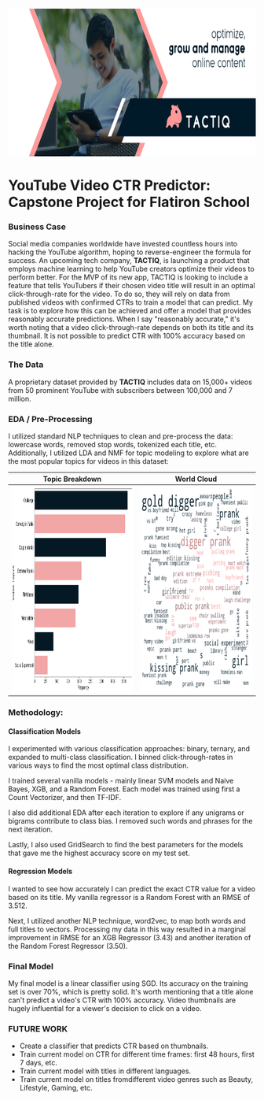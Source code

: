 <a href="url"><img src="images/repo-header.png"  height="300" width="800" ></a>


# YouTube Video CTR Predictor: Capstone Project for Flatiron School

### Business Case

Social media companies worldwide have invested countless hours into hacking the YouTube algorithm, hoping to reverse-engineer the formula for success. An upcoming tech company, **TACTIQ**, is launching a product that employs machine learning to help YouTube creators optimize their videos to perform better. For the MVP of its new app, TACTIQ is looking to include a feature that tells YouTubers if their chosen video title will result in an optimal click-through-rate for the video. To do so, they will rely on data from published videos with confirmed CTRs to train a model that can predict. My task is to explore how this can be achieved and offer a model that provides reasonably accurate predictions. When I say "reasonably accurate," it's worth noting that a video click-through-rate depends on both its title and its thumbnail. It is not possible to predict CTR with 100% accuracy based on the title alone.

### The Data

A proprietary dataset provided by **TACTIQ** includes data on 15,000+ videos from 50 prominent YouTube with subscribers between 100,000 and 7 million.

### EDA / Pre-Processing

I utilized standard NLP techniques to clean and pre-process the data: lowercase words, removed stop words, tokenized each title, etc. Additionally, I utilized LDA and NMF for topic  modeling to explore what are the most popular topics for videos in this dataset:

Topic Breakdown           |  World Cloud
:-------------------------:|:-------------------------:
 <a href="url"><img src="images/topic-distribution.png"  height="420" width="400" ></a> |  <a href="url"><img src="images/wordcloud-1.png"  height="420" width="400" ></a> 

### Methodology: 

#### Classification Models

I experimented with various classification approaches: binary, ternary, and expanded to multi-class classification. I binned click-through-rates in various ways
to find the most optimal class distribution. 

I trained several vanilla models - mainly linear SVM models and Naive Bayes, XGB, and a Random Forest. Each model was trained using first a Count Vectorizer,
and then TF-IDF.

I also did additional EDA after each iteration to explore if any unigrams or bigrams contribute to class bias. I removed such words and phrases for the next iteration.

Lastly, I also used GridSearch to find the best parameters for the models that gave me the highest accuracy score on my test set.

#### Regression Models

I wanted to see how accurately I can predict the exact CTR value for a video based on its title. My vanilla regressor is a Random Forest with an RMSE of 3.512.

Next, I utilized another NLP technique, word2vec, to map both words and full titles to vectors. Processing my data in this way resulted in a marginal improvement
in RMSE for an XGB Regressor (3.43) and another iteration of the Random Forest Regressor (3.50).


### Final Model

My final model is a linear classifier using SGD. Its accuracy on the training set is over 70%, which is pretty solid. It's worth mentioning that a title alone can't predict a video's CTR with 100% accuracy. Video thumbnails are hugely influential for a viewer's decision to click on a video.

### FUTURE WORK

* Create a classifier that predicts CTR based on
thumbnails.
* Train current model on CTR for different time
frames: first 48 hours, first 7 days, etc.
* Train current model with titles in different
languages.
* Train current model on titles fromdifferent
video genres such as Beauty, Lifestyle,
Gaming, etc.
